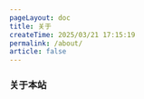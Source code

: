 ```yaml
---
pageLayout: doc
title: 关于
createTime: 2025/03/21 17:15:19
permalink: /about/
article: false
---
```


### 关于本站
